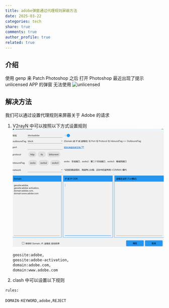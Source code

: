 ```yaml
---
title: adobe弹窗通过代理规则屏蔽方法
date: 2025-03-22
categories: tech
share: true
comments: true
author_profile: true
related: true
---
```


## 介绍

使用 genp 来 Patch Photoshop 之后
打开 Photoshop 最近出现了提示 unlicensed APP 的弹窗 无法使用
![unlicensed](https://linux.do/uploads/default/original/4X/e/2/c/e2c1253cfb11cc685dbfb5a67bafff0c9b9cafe2.png)

## 解决方法

我们可以通过设置代理规则来屏蔽关于 Adobe 的请求

1.  V2rayN 中可以按照以下方式设置规则
    ![rules](/assets/images/V2rayN.png)

    ```
    geosite:adobe,
    geosite:adobe-activation,
    domain:adobe.com,
    domain:www.adobe.com

    ````
2.  clash 中可以设置以下规则

```sh
rules:

DOMAIN-KEYWORD,adobe,REJECT
````
